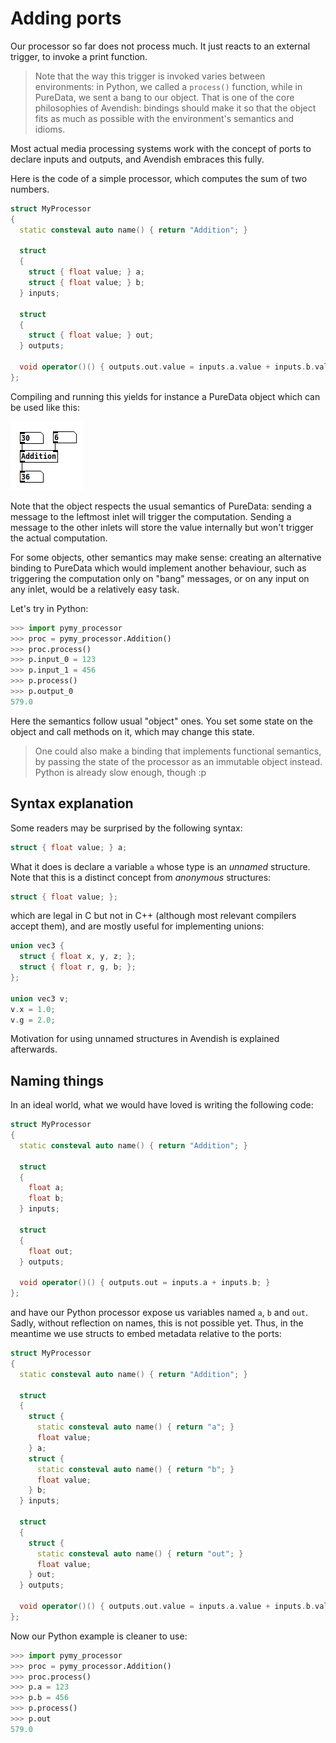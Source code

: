 # Adding ports

Our processor so far does not process much. It just reacts to an external trigger, to invoke a print function.

> Note that the way this trigger is invoked varies between environments: in Python, we called a `process()` function, while in PureData, we sent a bang to our object. That is one of the core philosophies of Avendish: bindings should make it so that the object fits as much as possible with the environment's semantics and idioms.

Most actual media processing systems work with the concept of ports to declare inputs and outputs, and Avendish embraces this fully.

Here is the code of a simple processor, which computes the sum of two numbers.

```cpp
struct MyProcessor
{
  static consteval auto name() { return "Addition"; }

  struct
  {
    struct { float value; } a;
    struct { float value; } b;
  } inputs;

  struct
  {
    struct { float value; } out;
  } outputs;

  void operator()() { outputs.out.value = inputs.a.value + inputs.b.value; }
};
```

Compiling and running this yields for instance a PureData object which can be used like this:

![Addition](images/addition.png)

Note that the object respects the usual semantics of PureData: sending a message to the leftmost inlet will trigger the computation. Sending a message to the other inlets will store the value internally but won't trigger the actual computation.

For some objects, other semantics may make sense: creating an alternative binding to PureData which would implement another behaviour, such as triggering the computation only on "bang" messages, or on any input on any inlet, would be a relatively easy task.

Let's try in Python:

```py
>>> import pymy_processor
>>> proc = pymy_processor.Addition()
>>> proc.process()
>>> p.input_0 = 123
>>> p.input_1 = 456
>>> p.process()
>>> p.output_0
579.0
```

Here the semantics follow usual "object" ones. You set some state on the object and call methods on it, which may change this state. 

> One could also make a binding that implements functional semantics, by passing the state of the processor as an immutable object instead. Python is already slow enough, though :p

## Syntax explanation

Some readers may be surprised by the following syntax: 

```cpp
struct { float value; } a;
```

What it does is declare a variable `a` whose type is an *unnamed* structure. 
Note that this is a distinct concept from *anonymous* structures: 

```cpp
struct { float value; };
```

which are legal in C but not in C++ (although most relevant compilers accept them), and are mostly useful for implementing unions: 

```cpp
union vec3 {
  struct { float x, y, z; };
  struct { float r, g, b; };
};

union vec3 v; 
v.x = 1.0; 
v.g = 2.0;
``` 

Motivation for using unnamed structures in Avendish is explained afterwards.

## Naming things

In an ideal world, what we would have loved is writing the following code: 

```cpp
struct MyProcessor
{
  static consteval auto name() { return "Addition"; }

  struct
  {
    float a;
    float b;
  } inputs;

  struct
  {
    float out;
  } outputs;

  void operator()() { outputs.out = inputs.a + inputs.b; }
};
```

and have our Python processor expose us variables named `a`, `b` and `out`. Sadly, without reflection on names, this is not possible yet. Thus, in the meantime we use structs to embed metadata relative to the ports: 

```cpp
struct MyProcessor
{
  static consteval auto name() { return "Addition"; }

  struct
  {
    struct { 
      static consteval auto name() { return "a"; } 
      float value; 
    } a;
    struct { 
      static consteval auto name() { return "b"; } 
      float value; 
    } b;
  } inputs;

  struct
  {
    struct { 
      static consteval auto name() { return "out"; } 
      float value; 
    } out;
  } outputs;

  void operator()() { outputs.out.value = inputs.a.value + inputs.b.value; }
};
```

Now our Python example is cleaner to use: 


```py
>>> import pymy_processor
>>> proc = pymy_processor.Addition()
>>> proc.process()
>>> p.a = 123
>>> p.b = 456
>>> p.process()
>>> p.out
579.0
```